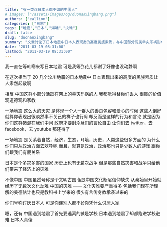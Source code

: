 ```yaml
---
title: "有一类连日本人都不如的中国人"
# images: ["/assets/images/og/duonanxingbang.png"]
authors: ["eallion"]
categories: ["日志"]
tags: ["地震","日本","海啸","灾难"]
draft: false
slug: "duonanxingbang"
summary: "文章讨论了日本地震中日本人表现出的高度民族素质，与中国部分网民幸灾乐祸形成鲜明对比。作者批评这些人缺乏善良、包容和爱心，并认为他们的言行导致政府限制言论自由。文章指出，地震不仅关系到政治，还涉及自然、经济、生态等多个方面。同时，作者也提到了中国文化断层和信仰缺失所带来的灾难，并呼吁更加重视传统美德的传承。最后，文章以日本人在地震中选择躲进学校避难作为对比，暗示其愚蠢之处。"
date: "2011-03-19 08:31:00"
lastmod: "2011-03-19 08:31:00"
---
```


我一直在等韩寒来写日本地震
可是我等到花儿都谢了好像也没动静啊

在这次相当于 20 几个汶川地震的日本地震中
日本表现出来的高度的民族素质让人肃然起敬啊

相反
中国这群小部分活跃在网上的幸灾乐祸的人
我都觉得替你们丢人
很贱的价值观道德观和家教

一场地震
这么大的天灾
是体现一个人一群人的善良包容和爱心的时候
这些人倒好
就算你表现出很淡然事不关己的样子也行啊
却反而是这样的行为和言论
就是因为你们这群猪混在我们中间
政府才要封杀我们的言论自由
让你们去 twitter，去 facebook，去 youtube 那还得了

一场地震
是关系着自然，经济，生态，环境，历史，人类这些很多方面的
为什么你们只从政治方面去欢呼呢
而且，就算是政治，政治那也只是少数人的游戏
跟你们跟我们有屁关系

日本是个多灾多害的国家
历史上也有无数次战争
但是那些自然灾害和战争只给他们带来了经济上的灾难

不像中国
中国虽然号称是个文明古国
但是中国文化断层信仰缺失
从秦始皇开始就经历了无数次文化劫难
中国的灾难 —— 文化灾难要严重得多
包括我们现在所理解的美德估计也只是教科书上学来的
很少有言传身教承袭过来的

你们号称讨厌日本人
可是你连别人都不如你凭什么讨厌人家

嗯，还有
中国遇到地震了首先要逃离的就是学校
日本遇到地震了却都跑进学校避难
日本人真傻
